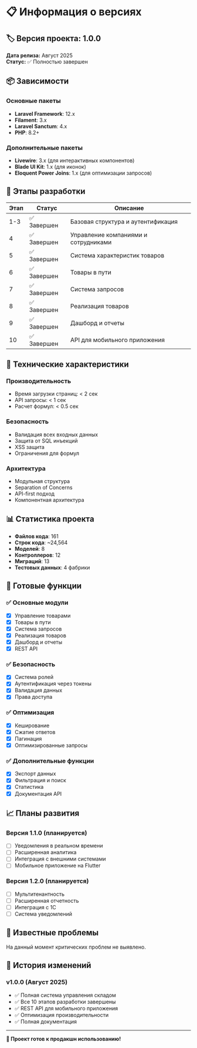 # 📋 Информация о версиях

## 🏷 Версия проекта: 1.0.0

**Дата релиза:** Август 2025  
**Статус:** ✅ Полностью завершен

## 📦 Зависимости

### Основные пакеты
- **Laravel Framework**: 12.x
- **Filament**: 3.x
- **Laravel Sanctum**: 4.x
- **PHP**: 8.2+

### Дополнительные пакеты
- **Livewire**: 3.x (для интерактивных компонентов)
- **Blade UI Kit**: 1.x (для иконок)
- **Eloquent Power Joins**: 1.x (для оптимизации запросов)

## 🎯 Этапы разработки

| Этап | Статус | Описание |
|------|--------|----------|
| 1-3 | ✅ Завершен | Базовая структура и аутентификация |
| 4 | ✅ Завершен | Управление компаниями и сотрудниками |
| 5 | ✅ Завершен | Система характеристик товаров |
| 6 | ✅ Завершен | Товары в пути |
| 7 | ✅ Завершен | Система запросов |
| 8 | ✅ Завершен | Реализация товаров |
| 9 | ✅ Завершен | Дашборд и отчеты |
| 10 | ✅ Завершен | API для мобильного приложения |

## 🔧 Технические характеристики

### Производительность
- Время загрузки страниц: < 2 сек
- API запросы: < 1 сек
- Расчет формул: < 0.5 сек

### Безопасность
- Валидация всех входных данных
- Защита от SQL инъекций
- XSS защита
- Ограничения для формул

### Архитектура
- Модульная структура
- Separation of Concerns
- API-first подход
- Компонентная архитектура

## 📊 Статистика проекта

- **Файлов кода**: 161
- **Строк кода**: ~24,564
- **Моделей**: 8
- **Контроллеров**: 12
- **Миграций**: 13
- **Тестовых данных**: 4 фабрики

## 🚀 Готовые функции

### ✅ Основные модули
- [x] Управление товарами
- [x] Товары в пути
- [x] Система запросов
- [x] Реализация товаров
- [x] Дашборд и отчеты
- [x] REST API

### ✅ Безопасность
- [x] Система ролей
- [x] Аутентификация через токены
- [x] Валидация данных
- [x] Права доступа

### ✅ Оптимизация
- [x] Кеширование
- [x] Сжатие ответов
- [x] Пагинация
- [x] Оптимизированные запросы

### ✅ Дополнительные функции
- [x] Экспорт данных
- [x] Фильтрация и поиск
- [x] Статистика
- [x] Документация API

## 📈 Планы развития

### Версия 1.1.0 (планируется)
- [ ] Уведомления в реальном времени
- [ ] Расширенная аналитика
- [ ] Интеграция с внешними системами
- [ ] Мобильное приложение на Flutter

### Версия 1.2.0 (планируется)
- [ ] Мультитенантность
- [ ] Расширенная отчетность
- [ ] Интеграция с 1С
- [ ] Система уведомлений

## 🐛 Известные проблемы

На данный момент критических проблем не выявлено.

## 🔄 История изменений

### v1.0.0 (Август 2025)
- ✅ Полная система управления складом
- ✅ Все 10 этапов разработки завершены
- ✅ REST API для мобильного приложения
- ✅ Оптимизация производительности
- ✅ Полная документация

---

**🎉 Проект готов к продакшн использованию!** 